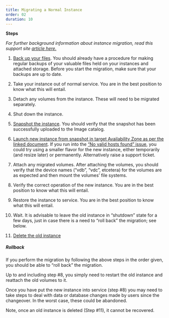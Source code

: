 ```yaml
---
title: Migrating a Normal Instance
order: 02
duration: 10
---
```

<!-- Need to add links for each step (ie link to backup tutorial) -->


**Steps**

*For further background information about instance migration, read this support site [article here.](https://support.ehelp.edu.au/support/solutions/articles/6000246731-migrating-a-normal-instance)* 

1. [Back up your files](https://support.ehelp.edu.au/support/solutions/articles/6000085112-backing-up-data).  You should already have a procedure for making regular backups of your valuable files held on your instances and attached storage.  Before you start the migration, make sure that your backups are up to date.

2. Take your instance out of normal service. You are in the best position to know what this will entail.

3. Detach any volumes from the instance. These will need to be migrated separately.

4. Shut down the instance. 

5. [Snapshot the instance](https://tutorials.rc.nectar.org.au/snapshots/01-overview).  You should verify that the snapshot has been successfully uploaded to the Image catalog.

6. [Launch new instance from snapshot in target Availability Zone as per the linked document](https://tutorials.rc.nectar.org.au/snapshots/04-launch-instance-from-snapshot). If you run into the [“No valid hosts found” issue](https://support.ehelp.edu.au/support/discussions/topics/6000060776), you could try using a smaller flavor for the new instance, either temporarily (and resize later) or permanently.  Alternatively raise a support ticket.

7. Attach any migrated volumes.  After attaching the volumes, you should verify that the device names (“vdb”, “vdc”, etcetera) for the volumes are as expected and then mount the volumes’ file systems.

8. Verify the correct operation of the new instance. You are in the best position to know what this will entail.

9. Restore the instance to service.  You are in the best position to know what this will entail.

10. Wait.  It is advisable to leave the old instance in “shutdown” state for a few days, just in case there is a need to “roll back” the migration; see below.

11. [Delete the old instance](https://tutorials.rc.nectar.org.au/changing-instances/05-deleting)

##### Rollback
If you perform the migration by following the above steps in the order given, you should be able to “roll back” the migration.

Up to and including step #8, you simply need to restart the old instance and reattach the old volumes to it.

Once you have put the new instance into service (step #8) you may need to take steps to deal with data or database changes made by users since the changeover.  In the worst case, these could be abandoned.

Note, once an old instance is deleted (Step #11), it cannot be recovered. 

